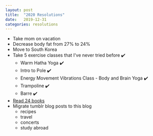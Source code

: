 ```yaml
---
layout: post
title:  "2020 Resolutions"
date:   2019-12-31
categories: resolutions
---
```


* Take mom on vacation
* Decrease body fat from 27% to 24%
* Move to South Korea
* Take 5 exercise classes that I've never tried before :heavy_check_mark:
    * Warm Hatha Yoga :heavy_check_mark:
    * Intro to Pole :heavy_check_mark:
    * Energy Movement Vibrations Class - Body and Brain Yoga :heavy_check_mark:
    * Trampoline :heavy_check_mark:
    * Barre :heavy_check_mark:
* [Read 24 books][goodreads]
* Migrate tumblr blog posts to this blog
    * recipes
    * travel
    * concerts
    * study abroad

[goodreads]: https://www.goodreads.com/user_challenges/19697928
